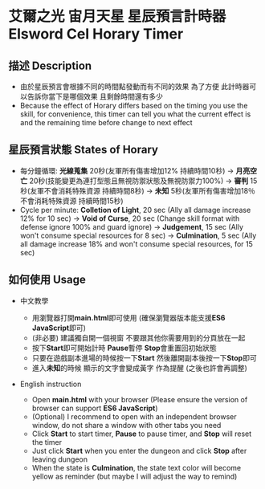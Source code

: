 # 艾爾之光 宙月天星 星辰預言計時器 Elsword Cel Horary Timer

## 描述 Description
- 由於星辰預言會根據不同的時間點發動而有不同的效果 為了方便 此計時器可以告訴你當下是哪個效果 且剩餘時間還有多少
- Because the effect of Horary differs based on the timing you use the skill, for convenience, this timer can tell you what the current effect is and the remaining time before change to next effect

## 星辰預言狀態 States of Horary
- 每分鐘循環: **光線蒐集** 20秒(友軍所有傷害增加12% 持續時間10秒) -> **月亮空亡** 20秒(技能變更為連打型態且無視防禦狀態及無視防禦力100%) 
-> **審判** 15秒(友軍不會消耗特殊資源 持續時間8秒) -> **未知** 5秒(友軍所有傷害增加18％ 不會消耗特殊資源 持續時間15秒)
- Cycle per minute: **Colletion of Light**, 20 sec (Ally all damage increase 12% for 10 sec) -> **Void of Curse**, 20 sec (Change skill format with defense ignore 100% and guard ignore)
-> **Judgement**, 15 sec (Ally won't consume special resources for 8 sec) -> **Culmination**, 5 sec (Ally all damage increase 18% and won't consume special resources, for 15 sec)

## 如何使用 Usage
- 中文教學
  - 用瀏覽器打開**main.html**即可使用 (確保瀏覽器版本能支援**ES6 JavaScript**即可)
  - (非必要) 建議獨自開一個視窗 不要跟其他你需要用到的分頁放在一起
  - 按下**Start**即可開始計時 **Pause**暫停 **Stop**會重置回初始狀態
  - 只要在遊戲副本進場的時候按一下**Start** 然後離開副本後按一下**Stop**即可
  - 進入**未知**的時候 顯示的文字會變成黃字 作為提醒 (之後也許會再調整)

- English instruction
  - Open **main.html** with your browser (Please ensure the version of browser can support **ES6 JavaScript**)
  - (Optional) I recommend to open with an independent browser window, do not share a window with other tabs you need
  - Click **Start** to start timer, **Pause** to pause timer, and **Stop** will reset the timer
  - Just click **Start** when you enter the dungeon and click **Stop** after leaving dungeon
  - When the state is **Culmination**, the state text color will become yellow as reminder (but maybe I will adjust the way to remind)
